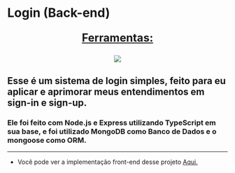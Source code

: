 # Login (Back-end)

<div align=center>
  <p style='font-size: 25px; text-decoration: underline; font-weight: bold'>Ferramentas:</p>
  <a href="https://github.com/Joao-Vtr-Oliveira/todo-list-login">
    <img src="https://skillicons.dev/icons?i=nodejs,ts,mongodb,postman" />
  </a>
</div>

## Esse é um sistema de login simples, feito para eu aplicar e aprimorar meus entendimentos em sign-in e sign-up.

### Ele foi feito com Node.js e Express utilizando TypeScript em sua base, e foi utilizado MongoDB como Banco de Dados e o mongoose como ORM.

---

- Você pode ver a implementação front-end desse projeto [Aqui.](https://github.com/Joao-Vtr-Oliveira/login-frontend)